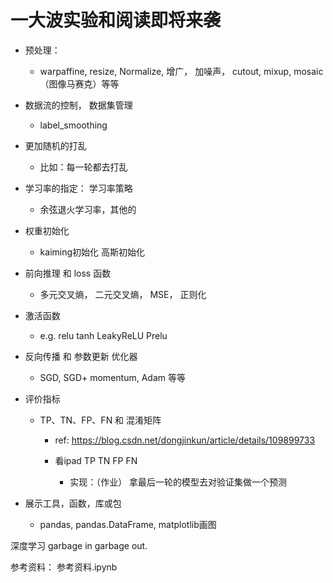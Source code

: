 # 一大波实验和阅读即将来袭

- 预处理：
    - warpaffine, resize, Normalize, 增广， 加噪声， cutout,  mixup, mosaic（图像马赛克）等等

- 数据流的控制， 数据集管理
    - label_smoothing

- 更加随机的打乱
    - 比如：每一轮都去打乱

- 学习率的指定： 学习率策略
    - 余弦退火学习率，其他的

- 权重初始化
    - kaiming初始化 高斯初始化 

- 前向推理 和 loss 函数
    - 多元交叉熵， 二元交叉熵，  MSE， 正则化

- 激活函数
    - e.g. relu tanh LeakyReLU Prelu

- 反向传播 和 参数更新 优化器
    - SGD, SGD+ momentum, Adam 等等

- 评价指标
    - TP、TN、FP、FN 和 混淆矩阵
        - ref: https://blog.csdn.net/dongjinkun/article/details/109899733

        - 看ipad TP TN FP FN
            - 实现：（作业）
                拿最后一轮的模型去对验证集做一个预测
    
- 展示工具，函数，库或包
    - pandas, pandas.DataFrame, matplotlib画图


深度学习 garbage in garbage out.



参考资料：
    参考资料.ipynb